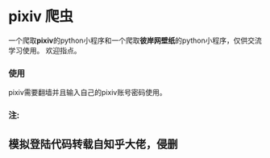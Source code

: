 # pixiv 爬虫
一个爬取**pixiv**的python小程序和一个爬取**彼岸网壁纸**的python小程序，仅供交流学习使用。
欢迎指点。

### 使用
pixiv需要翻墙并且输入自己的pixiv账号密码使用。


### 注:  
## 模拟登陆代码转载自知乎大佬，侵删


